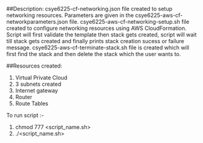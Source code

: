 ##Description: 
csye6225-cf-networking.json file created to setup networking resources. 
Parameters are given in the csye6225-aws-cf-networkparameters.json file.
csye6225-aws-cf-networking-setup.sh file created to configure networking resources using AWS CloudFormation.
Script will first validate the template then stack gets created, script will wait till stack gets created and finally prints stack creation sucess or failure message.
csye6225-aws-cf-terminate-stack.sh file is created which will first find the stack and then delete the stack which the user wants to.

##Resources created: 
1) Virtual Private Cloud
2) 3 subnets created 
3) Internet gateway
4) Router
5) Route Tables

To run script :-

1) chmod 777 <script_name.sh> 
2) ./<script_name.sh>

